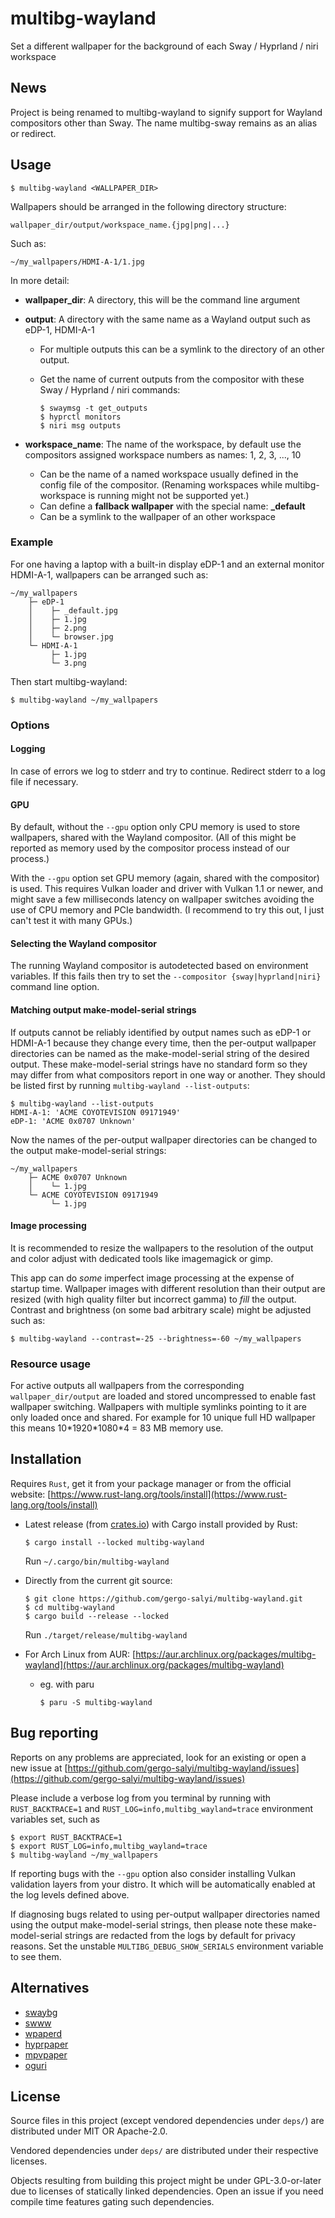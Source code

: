 # multibg-wayland

Set a different wallpaper for the background of each Sway / Hyprland / niri workspace

## News

Project is being renamed to multibg-wayland to signify support for Wayland compositors other than Sway. The name multibg-sway remains as an alias or redirect.

## Usage

    $ multibg-wayland <WALLPAPER_DIR>

Wallpapers should be arranged in the following directory structure:

    wallpaper_dir/output/workspace_name.{jpg|png|...}

Such as:

    ~/my_wallpapers/HDMI-A-1/1.jpg

In more detail:

- **wallpaper_dir**: A directory, this will be the command line argument

- **output**: A directory with the same name as a Wayland output such as eDP-1, HDMI-A-1
  - For multiple outputs this can be a symlink to the directory of an other output.
  - Get the name of current outputs from the compositor with these Sway / Hyprland / niri commands:

        $ swaymsg -t get_outputs
        $ hyprctl monitors
        $ niri msg outputs

- **workspace_name**: The name of the workspace, by default use the compositors assigned workspace numbers as names: 1, 2, 3, ..., 10
  - Can be the name of a named workspace usually defined in the config file of the compositor. (Renaming workspaces while multibg-workspace is running might not be supported yet.)
  - Can define a **fallback wallpaper** with the special name: **_default**
  - Can be a symlink to the wallpaper of an other workspace

### Example

For one having a laptop with a built-in display eDP-1 and an external monitor HDMI-A-1, wallpapers can be arranged such as:

    ~/my_wallpapers
        ├─ eDP-1
        │    ├─ _default.jpg
        │    ├─ 1.jpg
        │    ├─ 2.png
        │    └─ browser.jpg
        └─ HDMI-A-1
             ├─ 1.jpg
             └─ 3.png

Then start multibg-wayland:

    $ multibg-wayland ~/my_wallpapers

### Options

#### Logging

In case of errors we log to stderr and try to continue. Redirect stderr to a log file if necessary.

#### GPU

By default, without the `--gpu` option only CPU memory is used to store wallpapers, shared with the Wayland compositor. (All of this might be reported as memory used by the compositor process instead of our process.)

With the `--gpu` option set GPU memory (again, shared with the compositor) is used. This requires Vulkan loader and driver with Vulkan 1.1 or newer, and might save a few milliseconds latency on wallpaper switches avoiding the use of CPU memory and PCIe bandwidth. (I recommend to try this out, I just can't test it with many GPUs.)

#### Selecting the Wayland compositor

The running Wayland compositor is autodetected based on environment variables. If this fails then try to set the `--compositor {sway|hyprland|niri}` command line option.

#### Matching output make-model-serial strings

If outputs cannot be reliably identified by output names such as eDP-1 or HDMI-A-1 because they change every time, then the per-output wallpaper directories can be named as the make-model-serial string of the desired output. These make-model-serial strings have no standard form so they may differ from what compositors report in one way or another. They should be listed first by running `multibg-wayland --list-outputs`:

    $ multibg-wayland --list-outputs
    HDMI-A-1: 'ACME COYOTEVISION 09171949'
    eDP-1: 'ACME 0x0707 Unknown'

Now the names of the per-output wallpaper directories can be changed to the output make-model-serial strings:

    ~/my_wallpapers
        ├─ ACME 0x0707 Unknown
        │    └─ 1.jpg
        └─ ACME COYOTEVISION 09171949
             └─ 1.jpg

#### Image processing

It is recommended to resize the wallpapers to the resolution of the output and color adjust with dedicated tools like imagemagick or gimp.

This app can do _some_ imperfect image processing at the expense of startup time. Wallpaper images with different resolution than their output are resized (with high quality filter but incorrect gamma) to _fill_ the output. Contrast and brightness (on some bad arbitrary scale) might be adjusted such as:

    $ multibg-wayland --contrast=-25 --brightness=-60 ~/my_wallpapers

### Resource usage

For active outputs all wallpapers from the corresponding `wallpaper_dir/output` are loaded and stored uncompressed to enable fast wallpaper switching. Wallpapers with multiple symlinks pointing to it are only loaded once and shared. For example for 10 unique full HD wallpaper this means 10\*1920\*1080\*4 = 83 MB memory use.

## Installation

Requires `Rust`, get it from your package manager or from the official website: [https://www.rust-lang.org/tools/install](https://www.rust-lang.org/tools/install)

- Latest release (from [crates.io](https://crates.io/crates/multibg-wayland)) with Cargo install provided by Rust:

      $ cargo install --locked multibg-wayland

  Run `~/.cargo/bin/multibg-wayland`

- Directly from the current git source:

      $ git clone https://github.com/gergo-salyi/multibg-wayland.git
      $ cd multibg-wayland
      $ cargo build --release --locked

  Run `./target/release/multibg-wayland`

- For Arch Linux from AUR: [https://aur.archlinux.org/packages/multibg-wayland](https://aur.archlinux.org/packages/multibg-wayland)
  - eg. with paru

        $ paru -S multibg-wayland

## Bug reporting

Reports on any problems are appreciated, look for an existing or open a new issue at [https://github.com/gergo-salyi/multibg-wayland/issues](https://github.com/gergo-salyi/multibg-wayland/issues)

Please include a verbose log from you terminal by running with `RUST_BACKTRACE=1` and `RUST_LOG=info,multibg_wayland=trace` environment variables set, such as

    $ export RUST_BACKTRACE=1
    $ export RUST_LOG=info,multibg_wayland=trace
    $ multibg-wayland ~/my_wallpapers

If reporting bugs with the `--gpu` option also consider installing Vulkan validation layers from your distro. It which will be automatically enabled at the log levels defined above.

If diagnosing bugs related to using per-output wallpaper directories named using the output make-model-serial strings, then please note these make-model-serial strings are redacted from the logs by default for privacy reasons. Set the unstable `MULTIBG_DEBUG_SHOW_SERIALS` environment variable to see them.

## Alternatives

- [swaybg](https://github.com/swaywm/swaybg)
- [swww](https://github.com/Horus645/swww)
- [wpaperd](https://github.com/danyspin97/wpaperd)
- [hyprpaper](https://github.com/hyprwm/hyprpaper)
- [mpvpaper](https://github.com/GhostNaN/mpvpaper)
- [oguri](https://github.com/vilhalmer/oguri)

## License

Source files in this project (except vendored dependencies under `deps/`) are distributed under MIT OR Apache-2.0.

Vendored dependencies under `deps/` are distributed under their respective licenses.

Objects resulting from building this project might be under GPL-3.0-or-later due to licenses of statically linked dependencies. Open an issue if you need compile time features gating such dependencies.
